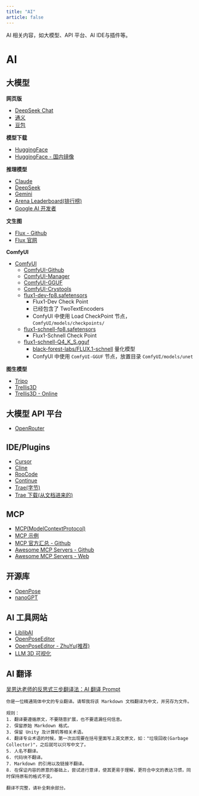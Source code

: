 ```yaml
---
title: "AI"
article: false
---
```


AI 相关内容，如大模型、API 平台、AI IDE与插件等。

<!-- more -->

# AI

## 大模型

**网页版**

* [DeepSeek Chat](https://chat.deepseek.com/)
* [通义](https://www.tongyi.com/)
* [豆包](https://www.doubao.com/chat/)

**模型下载**

* [HuggingFace](https://huggingface.co/)
* [HuggingFace - 国内镜像](https://hf-mirror.com/)

**推理模型**

* [Claude](https://www.anthropic.com/)
* [DeepSeek](https://www.deepseek.com/)
* [Gemini](https://gemini.google.com/)
* [Arena Leaderboard(排行榜)](https://web.lmarena.ai/leaderboard)
* [Google AI 开发者](https://ai.google.dev/)

**文生图**

* [Flux - Github](https://github.com/black-forest-labs/flux)
* [Flux 官网](https://blackforestlabs.ai/)


**ComfyUI**

* [ComfyUI](https://www.comfy.org/download)
  * [ComfyUI-Github](https://github.com/comfyanonymous/ComfyUI)
  * [ComfyUI-Manager](https://github.com/Comfy-Org/ComfyUI-Manager)
  * [ComfyUI-GGUF](https://github.com/city96/ComfyUI-GGUF)
  * [ComfyUI-Crystools](https://github.com/crystian/ComfyUI-Crystools)
  * [flux1-dev-fp8.safetensors](https://hf-mirror.com/Comfy-Org/flux1-dev)
    * Flux1-Dev Check Point
    * 已经包含了 TwoTextEncoders
    * ConfyUI 中使用 Load CheckPoint 节点，`ComfyUI/models/checkpoints/`
  * [flux1-schnell-fp8.safetensors](https://hf-mirror.com/Comfy-Org/flux1-schnell)
    * Flux1-Schnell Check Point
  * [flux1-schnell-Q4_K_S.gguf](https://hf-mirror.com/city96/FLUX.1-schnell-gguf)
    * [black-forest-labs/FLUX.1-schnell](https://hf-mirror.com/black-forest-labs/FLUX.1-schnell) 量化模型
    * ConfyUI 中使用 `ComfyUI-GGUF` 节点，放置目录 `ComfyUI/models/unet`

**图生模型**

* [Tripo](https://www.tripo3d.ai/)
* [Trellis3D](https://trellis3d.github.io/)
* [Trellis3D - Online](https://huggingface.co/spaces/JeffreyXiang/TRELLIS)

## 大模型 API 平台

* [OpenRouter](https://openrouter.ai/)

## IDE/Plugins

* [Cursor](https://www.cursor.com/)
* [Cline](https://app.cline.bot/)
* [RooCode](https://roocode.com/)
* [Continue](https://www.continue.dev/)
* [Trae(字节)](https://traeide.com/)
* [Trae 下载(从文档进来的)](https://www.trae.ai/)

## MCP

* [MCP(ModelContextProtocol)](https://modelcontextprotocol.io/introduction)
* [MCP 示例](https://modelcontextprotocol.io/examples)
* [MCP 官方汇总 - Github](https://github.com/modelcontextprotocol/servers)
* [Awesome MCP Servers - Github](https://github.com/punkpeye/awesome-mcp-servers)
* [Awesome MCP Servers - Web](https://mcpservers.org/ "A collection of servers for the Model Context Protocol.")

## 开源库

* [OpenPose](https://github.com/CMU-Perceptual-Computing-Lab/openpose)
* [nanoGPT](https://github.com/karpathy/nanoGPT "The simplest, fastest repository for training/finetuning medium-sized GPTs.")

## AI 工具网站

* [LiblibAI](https://www.liblib.art/)
* [OpenPoseEditor](https://openposeai.com/)
* [OpenPoseEditor - ZhuYu(推荐)](https://zhuyu1997.github.io/open-pose-editor/?lng=zh)
* [LLM 3D 可视化](https://bbycroft.net/llm)

## AI 翻译

[吴恩达老师的反思式三步翻译法：AI 翻译 Prompt](https://blog.baduyifei.com/ai-translation-prompt/)

```
你是一位精通简体中文的专业翻译。请帮我将该 Markdown 文档翻译为中文，并另存为文件。

规则：
1. 翻译要遵循原文，不要随意扩展，也不要遗漏任何信息。
2. 保留原始 Markdown 格式。
3. 保留 Unity 及计算机等相关术语。
4. 翻译专业术语的时候，第一次出现要在括号里面写上英文原文，如："垃圾回收(Garbage Collector)"，之后就可以只写中文了。
5. 人名不翻译。
6. 代码块不翻译。
7. Markdown 的引用以及链接不翻译。
8. 在保证内容的原意的基础上，尝试进行意译，使其更易于理解，更符合中文的表达习惯，同时保持原有的格式不变。

翻译不完整，请补全剩余部分。
```